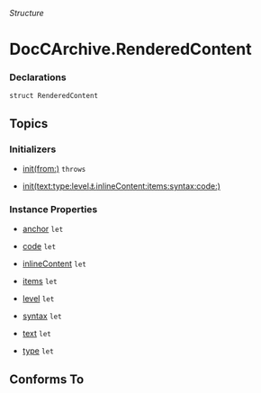 *Structure*

# DocCArchive.RenderedContent

### Declarations

```
struct RenderedContent
```

## Topics

### Initializers

- [init(from:)](../../docs/docc2md/doccarchive/renderedcontent/init(from:).md) `throws`



- [init(text:type:level:anchor:inlineContent:items:syntax:code:)](../../docs/docc2md/doccarchive/renderedcontent/init(text:type:level:anchor:inlinecontent:items:syntax:code:).md)




### Instance Properties

- [anchor](../../docs/docc2md/doccarchive/renderedcontent/anchor.md) `let`



- [code](../../docs/docc2md/doccarchive/renderedcontent/code.md) `let`



- [inlineContent](../../docs/docc2md/doccarchive/renderedcontent/inlinecontent.md) `let`



- [items](../../docs/docc2md/doccarchive/renderedcontent/items.md) `let`



- [level](../../docs/docc2md/doccarchive/renderedcontent/level.md) `let`



- [syntax](../../docs/docc2md/doccarchive/renderedcontent/syntax.md) `let`



- [text](../../docs/docc2md/doccarchive/renderedcontent/text.md) `let`



- [type](../../docs/docc2md/doccarchive/renderedcontent/type.md) `let`




## Conforms To


